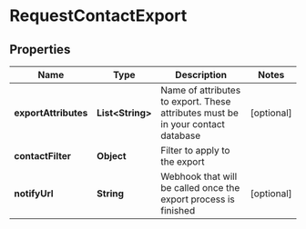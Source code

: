 
# RequestContactExport

## Properties
Name | Type | Description | Notes
------------ | ------------- | ------------- | -------------
**exportAttributes** | **List&lt;String&gt;** | Name of attributes to export. These attributes must be in your contact database |  [optional]
**contactFilter** | **Object** | Filter to apply to the export | 
**notifyUrl** | **String** | Webhook that will be called once the export process is finished |  [optional]



